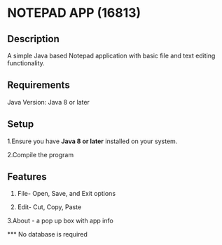 # **NOTEPAD APP (16813)**

## Description

A simple Java based Notepad application with basic file and text editing functionality.

## Requirements

Java Version: Java 8 or later

## Setup
 1.Ensure you have **Java 8 or later** installed on your system.
 
 2.Compile the program

 ## Features
 
1. File- Open, Save, and Exit options

2. Edit- Cut, Copy, Paste
   
3.About - a pop up box with app info


 *** No database is required
 
